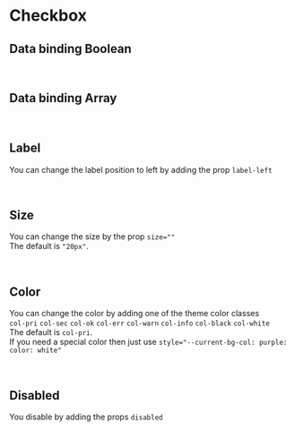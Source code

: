 
# Checkbox

## Data binding Boolean

<hhl-live-editor title="" htmlCode='
    <template>
    <div class="flx-row flx-wrap  flx-align-center flx-justify-start gap-6 p-10">
        <H_checkbox label="CheckBox 1" v-model="check"></H_checkbox>
        <H_checkbox label="CheckBox 2" v-model="check"></H_checkbox>    
        <H_checkbox label="CheckBox 3" v-model="check"></H_checkbox>
        <hhl-input v-model="check" label="value"></hhl-input>
    </div>
    </template>
    <script>
    const check = ref(true);
    return {check}
    </script>
'>
</hhl-live-editor>

<br>

## Data binding Array

<hhl-live-editor title="" htmlCode='
    <template>
    <div class="flx-row flx-wrap  flx-align-center flx-justify-start gap-6 p-10">
        <H_checkbox label="CheckBox 1" v-model="checkArray" value="value1"></H_checkbox>
        <H_checkbox label="CheckBox 2" v-model="checkArray" value="value2"></H_checkbox>    
        <H_checkbox label="CheckBox 3" v-model="checkArray" value="value3"></H_checkbox>
        <hhl-input v-model="checkArray" label="value"></hhl-input>
    </div>
    </template>
    <script>
    const  checkArray = ref([]);
    return {checkArray}
    </script>
'>
</hhl-live-editor>

<br>

## Label

You can change the label position to left by adding the prop `label-left`

<hhl-live-editor title="" htmlCode='
    <template>
    <div class="flx-row flx-wrap  flx-align-center flx-justify-start gap-6 p-10">
        <H_checkbox label="label standard" v-model="check"></H_checkbox>
        <H_checkbox label-left label="Label left" v-model="check"></H_checkbox>    
    </div>
    </template>
    <script>
    const check = ref(true);
    return {check}
    </script>
'>
</hhl-live-editor>

<br>

## Size
You can change the size by the prop  `size=""`<br>
The default is `"20px"`.

<hhl-live-editor title="" htmlCode='
    <template>
    <div class="flx-row flx-wrap  flx-align-center flx-justify-start gap-6 p-10">
        <H_checkbox size="15px" label="CheckBox 15px" v-model="check"></H_checkbox>
        <H_checkbox label="CheckBox standard" v-model="check"></H_checkbox>    
        <H_checkbox size="40px" label="CheckBox 40px" v-model="check"></H_checkbox>
    </div>
    </template>
    <script>
    const check = ref(true);
    return {check}
    </script>
'>
</hhl-live-editor>

<br>

## Color

You can change the color by adding one of the theme color classes<br>
`col-pri` `col-sec` `col-ok` `col-err` `col-warn` `col-info` `col-black` `col-white`<br>
The default is `col-pri`.<br>
If you need a special color then just use `style="--current-bg-col: purple: color: white"`

<hhl-live-editor title="" htmlCode='
    <template>
    <div class="flx-row flx-wrap  flx-align-center flx-justify-start gap-6 p-10">
        <H_checkbox class="col-pri" label="col-pri" v-model="check"></H_checkbox>
        <H_checkbox class="col-sec" label="col-sec" v-model="check"></H_checkbox>    
        <H_checkbox class="col-ok" label="col-ok" v-model="check"></H_checkbox>
        <H_checkbox class="col-err" label="col-err" v-model="check"></H_checkbox>
        <H_checkbox class="col-warn" label="col-warn" v-model="check"></H_checkbox>
        <H_checkbox class="col-info" label="col-info" v-model="check"></H_checkbox>
        <H_checkbox class="col-black" label="col-black" v-model="check"></H_checkbox>
        <H_checkbox class="col-white" label="col-white" v-model="check"></H_checkbox>
        <H_checkbox style="--current-bg-col: purple; color: white" label="purple" v-model="check"></H_checkbox>
    </div>
    </template>
    <script>
    const check = ref(true);
    return {check}
    </script>
'>
</hhl-live-editor>

<br>

## Disabled

You disable by adding the props `disabled`

<hhl-live-editor title="" htmlCode='
    <template>
        <div class="flx-row flx-wrap  flx-align-center flx-justify-start gap-6 p-10">
            <H_checkbox disabled class="col-pri" label="col-pri" v-model="check"></H_checkbox>
            <H_checkbox disabled class="col-sec" label="col-sec" v-model="check"></H_checkbox>    
            <H_checkbox disabled class="col-ok" label="col-ok" v-model="check"></H_checkbox>
            <H_checkbox disabled class="col-err" label="col-err" v-model="check"></H_checkbox>
            <H_checkbox disabled class="col-warn" label="col-warn" v-model="check"></H_checkbox>
            <H_checkbox disabled class="col-info" label="col-info" v-model="check"></H_checkbox>
            <H_checkbox disabled class="col-black" label="col-black" v-model="check"></H_checkbox>
            <H_checkbox disabled class="col-white" label="col-white" v-model="check"></H_checkbox>
            <H_checkbox disabled style="--current-bg-col: purple; color: white" label="purple" v-model="check"></H_checkbox>
        </div>
    </template>
    <script>
    const check = ref(true);
    return {check}
    </script>
'>
</hhl-live-editor>

<br>